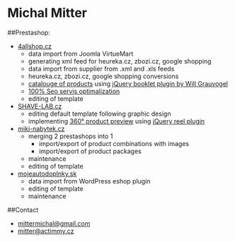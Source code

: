 Michal Mitter
==========
##Prestashop:
- [4allshop.cz](http://4allshop.cz)
  - data import from Joomla VirtueMart
  - generating xml feed for heureka.cz, zbozi.cz, google shopping
  - data import from supplier from .xml and .xls feeds
  - heureka.cz, zbozi.cz, google shopping conversions
  - [catalouge of products](http://4allshop.cz/katalog-autopotahy) using [jQuery booklet plugin by Will Grauvogel](http://www.builtbywill.com/code/booklet/)
  - [100% Seo servis optimalization](http://seo-servis.cz/source-zdrojovy-kod/10892633)
  - editing of template
- [SHAVE-LAB.cz](http://shave-lab.cz)
  - editing default template following graphic design
  - implementing [360° product preview](http://shave-lab.cz/panske/21-holici-set-aon-s-britem-p6) using [jQuery reel plugin](http://jquery.vostrel.cz/reel)
- [miki-nabytek.cz](http://miki-nabytek.cz)
  - merging 2 prestashops into 1
     - import/export of product combinations with images
     - import/export of product packages
  - maintenance
  - editing of template
- [mojeautodoplnky.sk](http://mojeautodoplnky.sk)
  - data import from WordPress eshop plugin
  - editing of template
  - maintenance

##Contact
- mittermichal@gmail.com
- mitter@actimmy.cz
